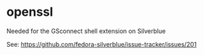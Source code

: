 # openssl

Needed for the GSconnect shell extension on Silverblue

See: https://github.com/fedora-silverblue/issue-tracker/issues/201
